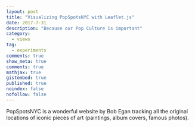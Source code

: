 ```yaml
---
layout: post
title: "Visualizing PopSpotsNYC with Leaflet.js"
date: 2017-7-31
description: "Because our Pop Culture is important"
category:
  - views
tag:
  - experiments
comments: true
show_meta: true
comments: true
mathjax: true
gistembed: true
published: true
noindex: false
nofollow: false
---
```


PopSpotsNYC is a wonderful website by Bob Egan tracking all the original locations of iconic pieces of art (paintings, album covers, famous photos).

<!--more-->

<link rel="stylesheet" href="https://unpkg.com/leaflet@1.1.0/dist/leaflet.css"
  integrity="sha512-wcw6ts8Anuw10Mzh9Ytw4pylW8+NAD4ch3lqm9lzAsTxg0GFeJgoAtxuCLREZSC5lUXdVyo/7yfsqFjQ4S+aKw=="
  crossorigin=""/>
<script src="https://unpkg.com/leaflet@1.1.0/dist/leaflet.js"
    integrity="sha512-mNqn2Wg7tSToJhvHcqfzLMU6J4mkOImSPTxVZAdo+lcPlk+GhZmYgACEe0x35K7YzW1zJ7XyJV/TT1MrdXvMcA=="
    crossorigin=""></script>
<div id="map" width="400px" height="400px"></div>
<script>
var	map	=	L.map('map',{center:	[35.10418,	-106.62987], zoom:	10 });
L.tileLayer('http://{s}.tile.osm.org/{z}/{x}/{y}.png').addTo(map);
</script>
